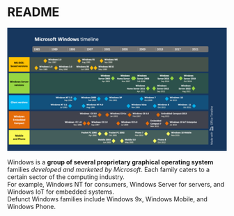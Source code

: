 # README

![windows timeline](resources/microsoft-windows-timeline.png)

Windows is a **group of several proprietary graphical operating system** families *developed and marketed by Microsoft*. Each family caters to a certain sector of the computing industry. <br>
For example, Windows NT for consumers, Windows Server for servers, and Windows IoT for embedded systems. <br>
Defunct Windows families include Windows 9x, Windows Mobile, and Windows Phone.
